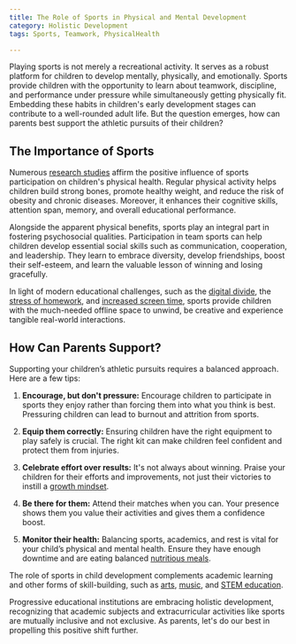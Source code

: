 ```yaml
---
title: The Role of Sports in Physical and Mental Development
category: Holistic Development
tags: Sports, Teamwork, PhysicalHealth

---
```


Playing sports is not merely a recreational activity. It serves as a robust platform for children to develop mentally, physically, and emotionally. Sports provide children with the opportunity to learn about teamwork, discipline, and performance under pressure while simultaneously getting physically fit. Embedding these habits in children's early development stages can contribute to a well-rounded adult life. But the question emerges, how can parents best support the athletic pursuits of their children?

## The Importance of Sports

Numerous [research studies](https://www.ncbi.nlm.nih.gov/pmc/articles/PMC6148345/) affirm the positive influence of sports participation on children's physical health. Regular physical activity helps children build strong bones, promote healthy weight, and reduce the risk of obesity and chronic diseases. Moreover, it enhances their cognitive skills, attention span, memory, and overall educational performance.

Alongside the apparent physical benefits, sports play an integral part in fostering psychosocial qualities. Participation in team sports can help children develop essential social skills such as communication, cooperation, and leadership. They learn to embrace diversity, develop friendships, boost their self-esteem, and learn the valuable lesson of winning and losing gracefully.

In light of modern educational challenges, such as the [digital divide](/xedublog/modern-challenges/addressing-the-digital-divide-ensuring-equal-access.md), the [stress of homework](/modern-challenges/the-stress-of-homework-balancing-work-and-play.md), and [increased screen time](/modern-challenges/the-challenge-of-screen-time-in-modern-learning.md), sports provide children with the much-needed offline space to unwind, be creative and experience tangible real-world interactions.

## How Can Parents Support?

Supporting your children’s athletic pursuits requires a balanced approach. Here are a few tips:

1. **Encourage, but don't pressure:** Encourage children to participate in sports they enjoy rather than forcing them into what you think is best. Pressuring children can lead to burnout and attrition from sports.

2. **Equip them correctly:** Ensuring children have the right equipment to play safely is crucial. The right kit can make children feel confident and protect them from injuries.

3. **Celebrate effort over results:** It's not always about winning. Praise your children for their efforts and improvements, not just their victories to instill a [growth mindset](/xedublog/education-fundamentals/the-challenge-of-instilling-a-growth-mindset-in-students.md).

4. **Be there for them:** Attend their matches when you can. Your presence shows them you value their activities and gives them a confidence boost.

5. **Monitor their health:** Balancing sports, academics, and rest is vital for your child’s physical and mental health. Ensure they have enough downtime and are eating balanced [nutritious meals](/xedublog/student-well-being/the-role-of-nutrition-diets-effect-on-learning.md).

The role of sports in child development complements academic learning and other forms of skill-building, such as [arts](/xedublog/holistic-development/the-role-of-art-in-fostering-creativity-and-expression.md), [music](/holistic-development/the-role-of-music-in-cognitive-and-emotional-development.md), and [STEM education](/skill-development/the-importance-of-stem-education-in-the-modern-world.md).

Progressive educational institutions are embracing holistic development, recognizing that academic subjects and extracurricular activities like sports are mutually inclusive and not exclusive. As parents, let's do our best in propelling this positive shift further.